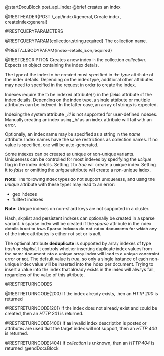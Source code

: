 
@startDocuBlock post_api_index
@brief creates an index

@RESTHEADER{POST /_api/index#general, Create index, createIndex:general}

@RESTQUERYPARAMETERS

@RESTQUERYPARAM{collection,string,required}
The collection name.

@RESTALLBODYPARAM{index-details,json,required}

@RESTDESCRIPTION
Creates a new index in the collection *collection*. Expects
an object containing the index details.

The type of the index to be created must specified in the *type*
attribute of the index details. Depending on the index type, additional
other attributes may need to specified in the request in order to create
the index.

Indexes require the to be indexed attribute(s) in the *fields* attribute
of the index details. Depending on the index type, a single attribute or
multiple attributes can be indexed. In the latter case, an array of
strings is expected.

Indexing the system attribute *_id* is not supported for user-defined indexes.
Manually creating an index using *_id* as an index attribute will fail with
an error.

Optionally, an index name may be specified as a string in the *name* attribute.
Index names have the same restrictions as collection names. If no value is
specified, one will be auto-generated.

Some indexes can be created as unique or non-unique variants. Uniqueness
can be controlled for most indexes by specifying the *unique* flag in the
index details. Setting it to *true* will create a unique index.
Setting it to *false* or omitting the *unique* attribute will
create a non-unique index.

**Note**: The following index types do not support uniqueness, and using
the *unique* attribute with these types may lead to an error:

- geo indexes
- fulltext indexes

**Note**: Unique indexes on non-shard keys are not supported in a
cluster.

Hash, skiplist and persistent indexes can optionally be created in a sparse
variant. A sparse index will be created if the *sparse* attribute in
the index details is set to *true*. Sparse indexes do not index documents
for which any of the index attributes is either not set or is *null*.

The optional attribute **deduplicate** is supported by array indexes of
type *hash* or *skiplist*. It controls whether inserting duplicate index values
from the same document into a unique array index will lead to a unique constraint
error or not. The default value is *true*, so only a single instance of each
non-unique index value will be inserted into the index per document. Trying to
insert a value into the index that already exists in the index will always fail,
regardless of the value of this attribute.

@RESTRETURNCODES

@RESTRETURNCODE{200}
If the index already exists, then an *HTTP 200* is returned.

@RESTRETURNCODE{201}
If the index does not already exist and could be created, then an *HTTP 201*
is returned.

@RESTRETURNCODE{400}
If an invalid index description is posted or attributes are used that the
target index will not support, then an *HTTP 400* is returned.

@RESTRETURNCODE{404}
If *collection* is unknown, then an *HTTP 404* is returned.
@endDocuBlock
